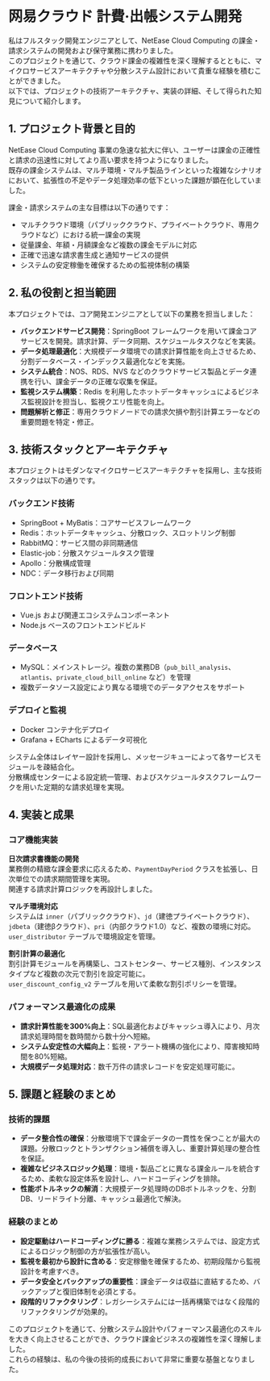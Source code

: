 # ⽹易クラウド 計費‧出帳システム開発

私はフルスタック開発エンジニアとして、NetEase Cloud Computing の課金・請求システムの開発および保守業務に携わりました。  
このプロジェクトを通じて、クラウド課金の複雑性を深く理解するとともに、マイクロサービスアーキテクチャや分散システム設計において貴重な経験を積むことができました。  
以下では、プロジェクトの技術アーキテクチャ、実装の詳細、そして得られた知見について紹介します。

## 1. プロジェクト背景と目的
NetEase Cloud Computing 事業の急速な拡大に伴い、ユーザーは課金の正確性と請求の迅速性に対してより高い要求を持つようになりました。  
既存の課金システムは、マルチ環境・マルチ製品ラインといった複雑なシナリオにおいて、拡張性の不足やデータ処理効率の低下といった課題が顕在化していました。

課金・請求システムの主な目標は以下の通りです：

- マルチクラウド環境（パブリッククラウド、プライベートクラウド、専用クラウドなど）における統一課金の実現
- 従量課金、年額・月額課金など複数の課金モデルに対応
- 正確で迅速な請求書生成と通知サービスの提供
- システムの安定稼働を確保するための監視体制の構築

## 2. 私の役割と担当範囲
本プロジェクトでは、コア開発エンジニアとして以下の業務を担当しました：

- **バックエンドサービス開発**：SpringBoot フレームワークを用いて課金コアサービスを開発。請求計算、データ同期、スケジュールタスクなどを実装。
- **データ処理最適化**：大規模データ環境での請求計算性能を向上させるため、分割データベース・インデックス最適化などを実施。
- **システム統合**：NOS、RDS、NVS などのクラウドサービス製品とデータ連携を行い、課金データの正確な収集を保証。
- **監視システム構築**：Redis を利用したホットデータキャッシュによるビジネス監視設計を担当し、監視クエリ性能を向上。
- **問題解析と修正**：専用クラウドノードでの請求欠損や割引計算エラーなどの重要問題を特定・修正。

## 3. 技術スタックとアーキテクチャ

本プロジェクトはモダンなマイクロサービスアーキテクチャを採用し、主な技術スタックは以下の通りです。

### バックエンド技術
- SpringBoot + MyBatis：コアサービスフレームワーク
- Redis：ホットデータキャッシュ、分散ロック、スロットリング制御
- RabbitMQ：サービス間の非同期通信
- Elastic-job：分散スケジュールタスク管理
- Apollo：分散構成管理
- NDC：データ移行および同期

### フロントエンド技術
- Vue.js および関連エコシステムコンポーネント
- Node.js ベースのフロントエンドビルド

### データベース
- MySQL：メインストレージ。複数の業務DB（`pub_bill_analysis`、`atlantis`、`private_cloud_bill_online` など）を管理
- 複数データソース設定により異なる環境でのデータアクセスをサポート

### デプロイと監視
- Docker コンテナ化デプロイ
- Grafana + ECharts によるデータ可視化

システム全体はレイヤー設計を採用し、メッセージキューによって各サービスモジュールを疎結合化。  
分散構成センターによる設定統一管理、およびスケジュールタスクフレームワークを用いた定期的な請求処理を実現。

## 4. 実装と成果

### コア機能実装

**日次請求書機能の開発**  
業務側の精緻な課金要求に応えるため、`PaymentDayPeriod` クラスを拡張し、日次単位での請求期間管理を実現。  
関連する請求計算ロジックを再設計しました。

**マルチ環境対応**  
システムは `inner`（パブリッククラウド）、`jd`（建徳プライベートクラウド）、`jdbeta`（建徳βクラウド）、`pri`（内部クラウド1.0）など、複数の環境に対応。  
`user_distributor` テーブルで環境設定を管理。

**割引計算の最適化**  
割引計算モジュールを再構築し、コストセンター、サービス種別、インスタンスタイプなど複数の次元で割引を設定可能に。  
`user_discount_config_v2` テーブルを用いて柔軟な割引ポリシーを管理。

### パフォーマンス最適化の成果
- **請求計算性能を300%向上**：SQL最適化およびキャッシュ導入により、月次請求処理時間を数時間から数十分へ短縮。
- **システム安定性の大幅向上**：監視・アラート機構の強化により、障害検知時間を80%短縮。
- **大規模データ処理対応**：数千万件の請求レコードを安定処理可能に。

## 5. 課題と経験のまとめ

### 技術的課題
- **データ整合性の確保**：分散環境下で課金データの一貫性を保つことが最大の課題。分散ロックとトランザクション補償を導入し、重要計算処理の整合性を保証。
- **複雑なビジネスロジック処理**：環境・製品ごとに異なる課金ルールを統合するため、柔軟な設定体系を設計し、ハードコーディングを排除。
- **性能ボトルネックの解消**：大規模データ処理時のDBボトルネックを、分割DB、リードライト分離、キャッシュ最適化で解決。

### 経験のまとめ
- **設定駆動はハードコーディングに勝る**：複雑な業務システムでは、設定方式によるロジック制御の方が拡張性が高い。
- **監視を最初から設計に含める**：安定稼働を確保するため、初期段階から監視設計を考慮すべき。
- **データ安全とバックアップの重要性**：課金データは収益に直結するため、バックアップと復旧体制を必須とする。
- **段階的リファクタリング**：レガシーシステムには一括再構築ではなく段階的リファクタリングが効果的。

このプロジェクトを通じて、分散システム設計やパフォーマンス最適化のスキルを大きく向上させることができ、クラウド課金ビジネスの複雑性を深く理解しました。  
これらの経験は、私の今後の技術的成長において非常に重要な基盤となりました。
